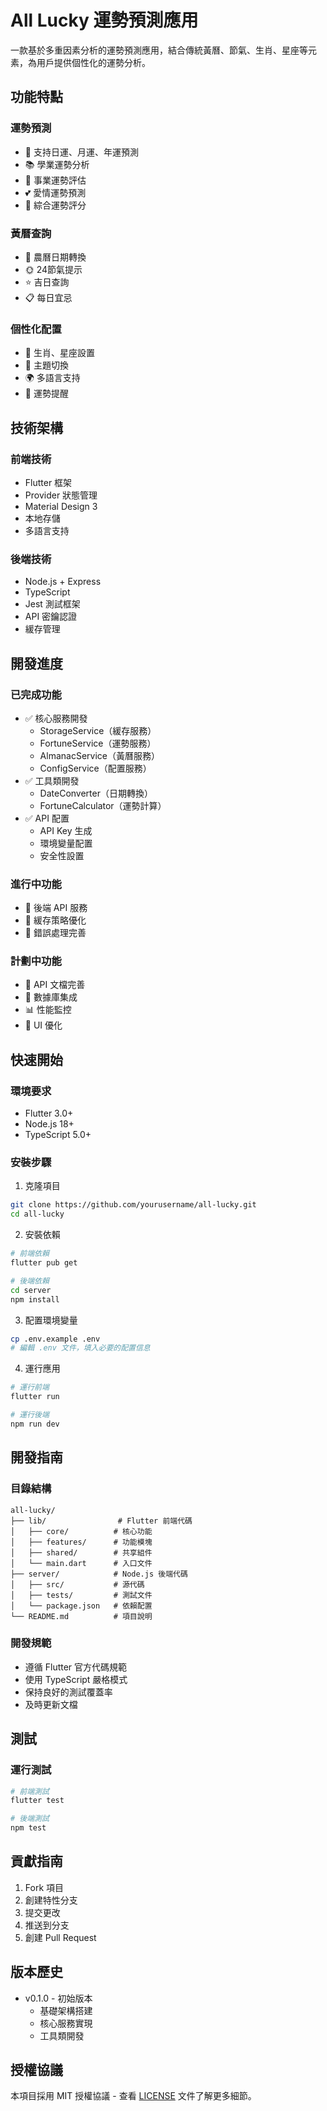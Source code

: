 # All Lucky 運勢預測應用

一款基於多重因素分析的運勢預測應用，結合傳統黃曆、節氣、生肖、星座等元素，為用戶提供個性化的運勢分析。

## 功能特點

### 運勢預測
- 📅 支持日運、月運、年運預測
- 📚 學業運勢分析
- 💼 事業運勢評估
- 💕 愛情運勢預測
- 🎯 綜合運勢評分

### 黃曆查詢
- 🌙 農曆日期轉換
- 🌞 24節氣提示
- ⭐ 吉日查詢
- 📋 每日宜忌

### 個性化配置
- 👤 生肖、星座設置
- 🎨 主題切換
- 🌍 多語言支持
- 🔔 運勢提醒

## 技術架構

### 前端技術
- Flutter 框架
- Provider 狀態管理
- Material Design 3
- 本地存儲
- 多語言支持

### 後端技術
- Node.js + Express
- TypeScript
- Jest 測試框架
- API 密鑰認證
- 緩存管理

## 開發進度

### 已完成功能
- ✅ 核心服務開發
  - StorageService（緩存服務）
  - FortuneService（運勢服務）
  - AlmanacService（黃曆服務）
  - ConfigService（配置服務）
- ✅ 工具類開發
  - DateConverter（日期轉換）
  - FortuneCalculator（運勢計算）
- ✅ API 配置
  - API Key 生成
  - 環境變量配置
  - 安全性設置

### 進行中功能
- 🚧 後端 API 服務
- 🚧 緩存策略優化
- 🚧 錯誤處理完善

### 計劃中功能
- 📝 API 文檔完善
- 💾 數據庫集成
- 📊 性能監控
- 🎨 UI 優化

## 快速開始

### 環境要求
- Flutter 3.0+
- Node.js 18+
- TypeScript 5.0+

### 安裝步驟
1. 克隆項目
```bash
git clone https://github.com/yourusername/all-lucky.git
cd all-lucky
```

2. 安裝依賴
```bash
# 前端依賴
flutter pub get

# 後端依賴
cd server
npm install
```

3. 配置環境變量
```bash
cp .env.example .env
# 編輯 .env 文件，填入必要的配置信息
```

4. 運行應用
```bash
# 運行前端
flutter run

# 運行後端
npm run dev
```

## 開發指南

### 目錄結構
```
all-lucky/
├── lib/                # Flutter 前端代碼
│   ├── core/          # 核心功能
│   ├── features/      # 功能模塊
│   ├── shared/        # 共享組件
│   └── main.dart      # 入口文件
├── server/            # Node.js 後端代碼
│   ├── src/           # 源代碼
│   ├── tests/         # 測試文件
│   └── package.json   # 依賴配置
└── README.md          # 項目說明
```

### 開發規範
- 遵循 Flutter 官方代碼規範
- 使用 TypeScript 嚴格模式
- 保持良好的測試覆蓋率
- 及時更新文檔

## 測試

### 運行測試
```bash
# 前端測試
flutter test

# 後端測試
npm test
```

## 貢獻指南
1. Fork 項目
2. 創建特性分支
3. 提交更改
4. 推送到分支
5. 創建 Pull Request

## 版本歷史
- v0.1.0 - 初始版本
  - 基礎架構搭建
  - 核心服務實現
  - 工具類開發

## 授權協議
本項目採用 MIT 授權協議 - 查看 [LICENSE](LICENSE) 文件了解更多細節。 